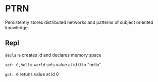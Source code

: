 # PTRN

Persistently stores distributed networks and patterns of subject oriented knowledge.

## Repl

```declare```
creates id and declares memory space

```set: 0,hello world```
sets value at id 0 to "hello"

```get: 0```
retuns value at id 0
